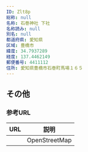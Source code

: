 ```yaml
---
ID: Zlt8p
総称: null
名称: 石巻神社 下社
名称読み: null
別名: null
都道府県: 愛知県
区域: 豊橋市
緯度: 34.7937289
経度: 137.4462149
郵便番号: 4411112
住所: 愛知県豊橋市石巻町馬場１６５
---
```


## その他

### 参考URL

| URL | 説明          |
| --- | ------------- |
|     | OpenStreetMap |
